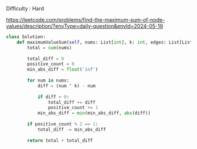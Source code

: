 Difficulty : Hard

https://leetcode.com/problems/find-the-maximum-sum-of-node-values/description/?envType=daily-question&envId=2024-05-19

```python
class Solution:
    def maximumValueSum(self, nums: List[int], k: int, edges: List[List[int]]) -> int:
        total = sum(nums)
        
        total_diff = 0
        positive_count = 0
        min_abs_diff = float('inf')
        
        for num in nums:
            diff = (num ^ k) - num
            
            if diff > 0:
                total_diff += diff
                positive_count += 1
            min_abs_diff = min(min_abs_diff, abs(diff))
        
        if positive_count % 2 == 1:
            total_diff -= min_abs_diff
        
        return total + total_diff
```
